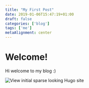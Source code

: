 ```yaml
---
title: "My First Post"
date: 2019-01-06T15:47:19+01:00
draft: false
categories: ['blog']
tags: ['me']
metaAlignment: center
---
```


# Welcome!

Hi welcome to my blog :)

![View initial sparse looking Hugo site](/images/blog_setup/initial_site_sparse_look.png)